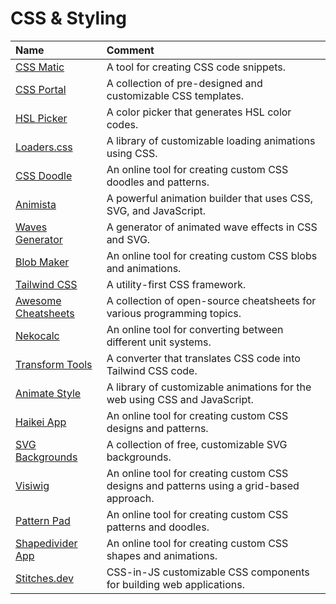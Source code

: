 ---
---

# CSS & Styling

| Name                                                                   | Comment                                                                                  |
| :--------------------------------------------------------------------- | :--------------------------------------------------------------------------------------- |
| [CSS Matic](http://www.cssmatic.com/)                                  | A tool for creating CSS code snippets.                                                   |
| [CSS Portal](http://www.cssportal.com/)                                | A collection of pre-designed and customizable CSS templates.                             |
| [HSL Picker](http://hslpicker.com/)                                    | A color picker that generates HSL color codes.                                           |
| [Loaders.css](https://github.com/ConnorAtherton/loaders.css)           | A library of customizable loading animations using CSS.                                  |
| [CSS Doodle](https://css-doodle.com/)                                  | An online tool for creating custom CSS doodles and patterns.                             |
| [Animista](https://animista.net/)                                      | A powerful animation builder that uses CSS, SVG, and JavaScript.                         |
| [Waves Generator](https://getwaves.io/)                                | A generator of animated wave effects in CSS and SVG.                                     |
| [Blob Maker](https://www.blobmaker.app/)                               | An online tool for creating custom CSS blobs and animations.                             |
| [Tailwind CSS](https://tailwindcss.com/)                               | A utility-first CSS framework.                                                           |
| [Awesome Cheatsheets](https://github.com/LeCoupa/awesome-cheatsheets/) | A collection of open-source cheatsheets for various programming topics.                  |
| [Nekocalc](https://nekocalc.com/de/px-zu-rem-umrechner)                | An online tool for converting between different unit systems.                            |
| [Transform Tools](https://transform.tools/css-to-tailwind)             | A converter that translates CSS code into Tailwind CSS code.                             |
| [Animate Style](https://animate.style/)                                | A library of customizable animations for the web using CSS and JavaScript.               |
| [Haikei App](https://haikei.app/)                                      | An online tool for creating custom CSS designs and patterns.                             |
| [SVG Backgrounds](https://www.svgbackgrounds.com/)                     | A collection of free, customizable SVG backgrounds.                                      |
| [Visiwig](https://visiwig.com/)                                        | An online tool for creating custom CSS designs and patterns using a grid-based approach. |
| [Pattern Pad](https://patternpad.com/)                                 | An online tool for creating custom CSS patterns and doodles.                             |
| [Shapedivider App](https://www.shapedivider.app/)                      | An online tool for creating custom CSS shapes and animations.                            |
| [Stitches.dev](https://stitches.dev/)                                  | CSS-in-JS customizable CSS components for building web applications.                     |
